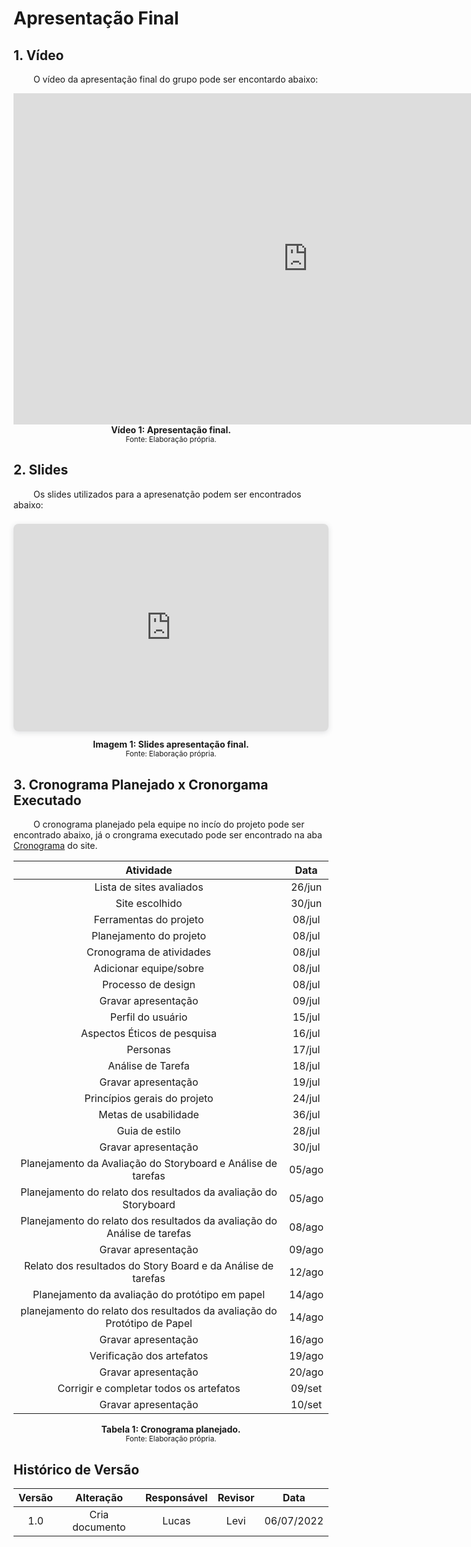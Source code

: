 # Apresentação Final

## 1. Vídeo
&emsp;&emsp; O vídeo da apresentação final do grupo pode ser encontardo abaixo:

<iframe width="942" height="530" src="https://www.youtube.com/embed/-zyVg0IvBgY" title="Apresentação Final | UnB | Interação Humano Computador" frameborder="0" allow="accelerometer; autoplay; clipboard-write; encrypted-media; gyroscope; picture-in-picture" allowfullscreen></iframe>

<figcaption align='center'>
    <b>Vídeo 1: Apresentação final.</b>
    <br><small>Fonte: Elaboração própria.</small>
</figcaption>


## 2. Slides
&emsp;&emsp; Os slides utilizados para a apresenatção podem ser encontrados abaixo:

<div style="position: relative; width: 100%; height: 0; padding-top: 56.2500%;
 padding-bottom: 48px; box-shadow: 0 2px 8px 0 rgba(63,69,81,0.16); margin-top: 1.6em; margin-bottom: 0.9em; overflow: hidden;
 border-radius: 8px; will-change: transform;">
  <iframe loading="lazy" style="position: absolute; width: 100%; height: 100%; top: 0; left: 0; border: none; padding: 0;margin: 0;"
    src="https:&#x2F;&#x2F;www.canva.com&#x2F;design&#x2F;DAFL9rIKu7Y&#x2F;view?embed" allowfullscreen="allowfullscreen" allow="fullscreen">
  </iframe>
</div>
<figcaption align='center'>
    <b>Imagem 1: Slides apresentação final.</b>
    <br><small>Fonte: Elaboração própria.</small>
</figcaption>


## 3. Cronograma Planejado x Cronorgama Executado
&emsp;&emsp; O cronograma planejado pela equipe no incío do projeto pode ser encontrado abaixo, já o crongrama executado pode ser encontrado na aba [Cronograma](../planejamento/cronograma.md) do site.

|           Atividade          |    Data    |
|:----------------------------:|:----------:|
| Lista de sites avaliados     |        26/jun    |
|        Site escolhido        |   30/jun     |
|    Ferramentas do projeto    |   08/jul  |
|     Planejamento do projeto  |    08/jul|
|     Cronograma de atividades |    08/jul|
|    Adicionar equipe/sobre    |    08/jul|
|         Processo de design   |  08/jul|
|      Gravar apresentação     |  09/jul|
| Perfil do usuário    |        15/jul    |
|        Aspectos Éticos de pesquisa       |   16/jul     |
|    Personas    |   17/jul  |
|     Análise de Tarefa  |    18/jul|
|      Gravar apresentação     |  19/jul|
| Princípios gerais do projeto    |        24/jul    |
|        Metas de usabilidade       |   36/jul     |
|    Guia de estilo   |   28/jul  |
|      Gravar apresentação     |  30/jul|
| Planejamento da Avaliação do Storyboard e Análise de tarefas    |        05/ago    |
|       Planejamento do relato dos resultados da avaliação do Storyboard        |   05/ago     |
|    Planejamento do relato dos resultados da avaliação do Análise de tarefas    |   08/ago  |
|      Gravar apresentação     |  09/ago |
| Relato dos resultados do Story Board e da Análise de tarefas    |        12/ago    |
|    Planejamento da avaliação do protótipo em papel    |   14/ago  |
|     planejamento do relato dos resultados da avaliação do Protótipo de Papel  |    14/ago|
|      Gravar apresentação     |  16/ago|
| Verificação dos artefatos     |        19/ago    |
|      Gravar apresentação     |  20/ago |
| Corrigir e completar todos os artefatos     |        09/set    |
|      Gravar apresentação     |  10/set|

<figcaption align='center'>
    <b>Tabela 1: Cronograma planejado.</b>
    <br><small>Fonte: Elaboração própria.</small>
</figcaption>

## Histórico de Versão

| Versão |                Alteração               | Responsável |         Revisor        |  Data |
|:------:|:--------------------------------------:|:-----------:|:----------------------:|:-----:|
|   1.0  |        Cria documento                  |    Lucas   | Levi | 06/07/2022 |